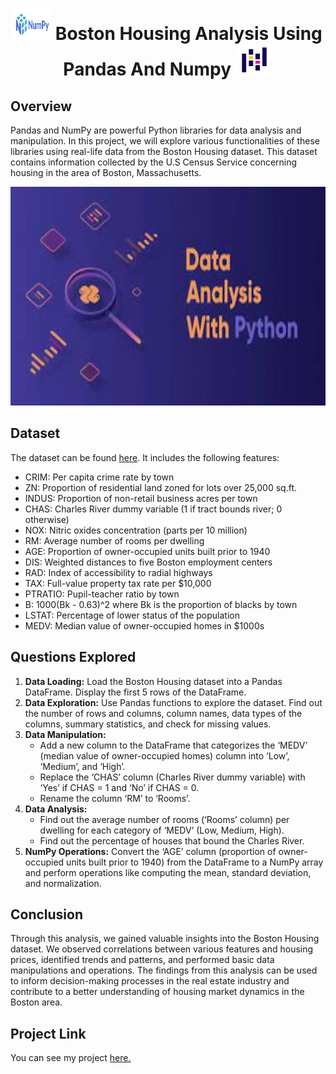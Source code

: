 <h1 align="center">  <img src="Boston photos/download.png" width="60" height="50"/> </a> Boston Housing Analysis Using Pandas And Numpy <a  target="_blank"> <img src="Boston photos/download (1).png"  width="60" height="50"/> </a> </h1>

## Overview
Pandas and NumPy are powerful Python libraries for data analysis and manipulation. In this project, we will explore various functionalities of these libraries using real-life data from the Boston Housing dataset. This dataset contains information collected by the U.S Census Service concerning housing in the area of Boston, Massachusetts.
<p align="center">
  <img width="600" height="350" src="Boston photos/download.jpeg">
</p>

## Dataset
The dataset can be found [here](https://www.kaggle.com/datasets/vikrishnan/boston-house-prices). It includes the following features:
- CRIM: Per capita crime rate by town
- ZN: Proportion of residential land zoned for lots over 25,000 sq.ft.
- INDUS: Proportion of non-retail business acres per town
- CHAS: Charles River dummy variable (1 if tract bounds river; 0 otherwise)
- NOX: Nitric oxides concentration (parts per 10 million)
- RM: Average number of rooms per dwelling
- AGE: Proportion of owner-occupied units built prior to 1940
- DIS: Weighted distances to five Boston employment centers
- RAD: Index of accessibility to radial highways
- TAX: Full-value property tax rate per $10,000
- PTRATIO: Pupil-teacher ratio by town
- B: 1000(Bk - 0.63)^2 where Bk is the proportion of blacks by town
- LSTAT: Percentage of lower status of the population
- MEDV: Median value of owner-occupied homes in $1000s

## Questions Explored
1. **Data Loading:** Load the Boston Housing dataset into a Pandas DataFrame. Display the first 5 rows of the DataFrame.
2. **Data Exploration:** Use Pandas functions to explore the dataset. Find out the number of rows and columns, column names, data types of the columns, summary statistics, and check for missing values.
3. **Data Manipulation:**
   - Add a new column to the DataFrame that categorizes the ‘MEDV’ (median value of owner-occupied homes) column into ‘Low’, ‘Medium’, and ‘High’.
   - Replace the ‘CHAS’ column (Charles River dummy variable) with ‘Yes’ if CHAS = 1 and ‘No’ if CHAS = 0.
   - Rename the column ‘RM’ to ‘Rooms’.
4. **Data Analysis:**
   - Find out the average number of rooms (‘Rooms’ column) per dwelling for each category of ‘MEDV’ (Low, Medium, High).
   - Find out the percentage of houses that bound the Charles River.
5. **NumPy Operations:** Convert the ‘AGE’ column (proportion of owner-occupied units built prior to 1940) from the DataFrame to a NumPy array and perform operations like computing the mean, standard deviation, and normalization.

## Conclusion
Through this analysis, we gained valuable insights into the Boston Housing dataset. We observed correlations between various features and housing prices, identified trends and patterns, and performed basic data manipulations and operations. The findings from this analysis can be used to inform decision-making processes in the real estate industry and contribute to a better understanding of housing market dynamics in the Boston area.
## Project Link 

You can see my project [here.](https://github.com/exampleuser/boston-housing-analysis)
